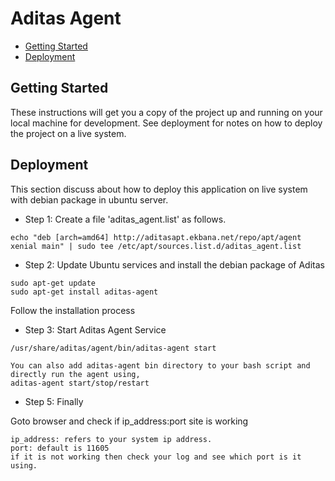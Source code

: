 # Aditas Agent

- [Getting Started](#getting-started)
- [Deployment](#deployment)

## Getting Started

These instructions will get you a copy of the project up and running on your local machine for development. See deployment for notes on how to deploy the project on a live system.

## Deployment

This section discuss about how to deploy this application on live system with debian package in ubuntu server.

- Step 1: Create a file 'aditas_agent.list' as follows.
```
echo "deb [arch=amd64] http://aditasapt.ekbana.net/repo/apt/agent xenial main" | sudo tee /etc/apt/sources.list.d/aditas_agent.list
```

- Step 2: Update Ubuntu services and install the debian package of Aditas

```
sudo apt-get update
sudo apt-get install aditas-agent
```

Follow the installation process

- Step 3: Start Aditas Agent Service
```
/usr/share/aditas/agent/bin/aditas-agent start

You can also add aditas-agent bin directory to your bash script and directly run the agent using,
aditas-agent start/stop/restart
```

- Step 5: Finally

Goto browser and check if ip_address:port site is working
```
ip_address: refers to your system ip address.
port: default is 11605
if it is not working then check your log and see which port is it using.
```


